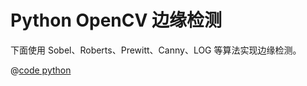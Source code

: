 # Python OpenCV 边缘检测

下面使用 Sobel、Roberts、Prewitt、Canny、LOG 等算法实现边缘检测。

@[code python](./src/main.py)
